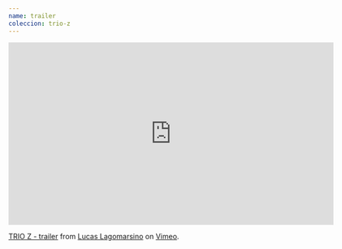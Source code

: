 ```yaml
---
name: trailer
coleccion: trio-z
---
```

<iframe src="https://player.vimeo.com/video/894097191?h=5e6cd63702" width="640" height="360" frameborder="0" allow="autoplay; fullscreen; picture-in-picture" allowfullscreen></iframe>
<p><a href="https://vimeo.com/894097191">TRIO Z - trailer</a> from <a href="https://vimeo.com/lucaslagomarsino">Lucas Lagomarsino</a> on <a href="https://vimeo.com">Vimeo</a>.</p>
